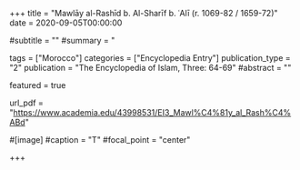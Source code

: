 +++
title = "Mawlāy al-Rashīd b. Al-Sharīf b. ʿAlī (r. 1069-82 / 1659-72)"
date = 2020-09-05T00:00:00

#subtitle = ""
#summary = "

tags = ["Morocco"]
categories = ["Encyclopedia Entry"]
publication_type = "2"
publication = "The Encyclopedia of Islam, Three: 64-69"
#abstract = ""

featured = true

url_pdf = "https://www.academia.edu/43998531/EI3_Mawl%C4%81y_al_Rash%C4%ABd"

#[image]
#caption = "T"
#focal_point = "center"

+++


